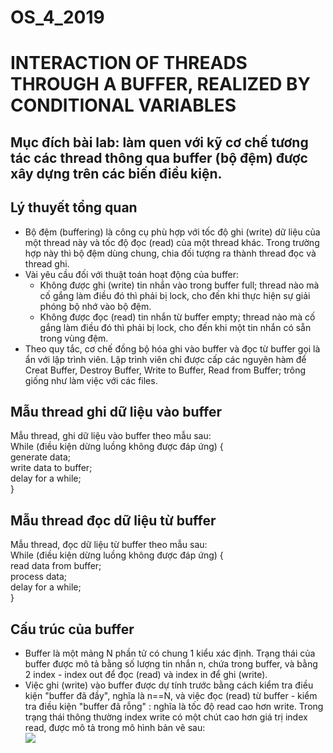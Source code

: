 # OS_4_2019
# INTERACTION OF THREADS THROUGH A BUFFER, REALIZED BY CONDITIONAL VARIABLES
## Mục đích bài lab:  làm quen với kỹ cơ chế tương tác các thread thông qua buffer (bộ đệm) được xây dựng trên các biến điều kiện.  

## Lý thuyết tổng quan  
* Bộ đệm (buffering) là công cụ phù hợp với tốc độ ghi (write) dữ liệu của một thread này và tốc độ đọc (read) của một thread khác. Trong trường hợp này thì bộ đệm dùng chung, chia đối tượng ra thành thread đọc và thread ghi.
* Vài yêu cầu đối với thuật toán hoạt động của buffer:
    - Không được ghi (write) tin nhắn vào trong buffer full; thread nào mà cố gắng làm điều đó thì  phải bị lock, cho đến khi thực hiện sự giải phóng bộ nhớ vào bộ đệm.
    - Không được đọc (read) tin nhắn từ buffer empty; thread nào mà cố gắng làm điều đó thì phải bị lock, cho đến khi một tin nhắn có sẵn trong vùng đệm.
 * Theo quy tắc, cơ chế đồng bộ hóa ghi vào buffer và đọc từ buffer gọi là ẩn với lập trình viên. Lập trình viên chỉ được cấp các nguyên hàm để Creat Buffer, Destroy Buffer, Write to Buffer, Read from Buffer; trông giống như làm việc với các files.
## Mẫu thread ghi dữ liệu vào buffer  
Mẫu thread, ghi dữ liệu vào buffer theo mẫu sau:  
While (điều kiện dừng luồng không được đáp ứng) {  
generate data;  
write data to buffer;  
delay for a while;  
}  
## Mẫu thread đọc dữ liệu từ buffer  
Mẫu thread, đọc dữ liệu từ buffer theo mẫu sau:  
While (điều kiện dừng luồng không được đáp ứng) {    
read data from buffer;  
process data;    
delay for a while;    
}    
## Cấu trúc của buffer  
* Buffer là một mảng N phần tử có chung 1 kiểu xác định. Trạng thái của buffer được mô tả bằng số lượng tin nhắn n, chứa trong buffer, và bằng 2 index - index out để đọc (read) và index in để ghi (write).  
* Việc ghi (write) vào buffer được dự tính trước bằng cách kiểm tra điều kiện "buffer đã đầy", nghĩa là  n==N, và việc đọc (read) từ buffer - kiểm tra điều kiện "buffer đã rỗng" : nghĩa là tốc độ read cao hơn write. Trong trạng thái thông thường index write có một chút cao hơn giá trị index read, được mô tả trong mô hình bản vẽ sau:  
![](‪file:///C:\Users\phanh\Desktop\Capture.PNG)
